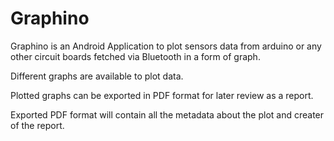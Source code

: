 # Graphino
Graphino is an Android Application to plot sensors data from arduino or any other circuit boards fetched via Bluetooth in a form of graph.

Different graphs are available to plot data.

Plotted graphs can be exported in PDF format for later review as a report.

Exported PDF format will contain all the metadata about the plot and creater of the report.
